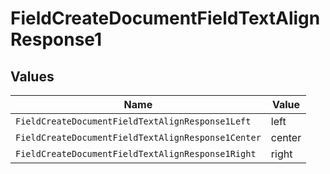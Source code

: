 # FieldCreateDocumentFieldTextAlignResponse1


## Values

| Name                                               | Value                                              |
| -------------------------------------------------- | -------------------------------------------------- |
| `FieldCreateDocumentFieldTextAlignResponse1Left`   | left                                               |
| `FieldCreateDocumentFieldTextAlignResponse1Center` | center                                             |
| `FieldCreateDocumentFieldTextAlignResponse1Right`  | right                                              |